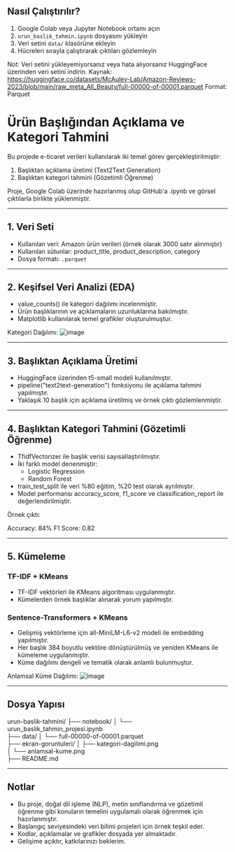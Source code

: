 ## Nasıl Çalıştırılır?

1. Google Colab veya Jupyter Notebook ortamı açın  
2. `urun_baslik_tahmin.ipynb` dosyasını yükleyin  
3. Veri setini `data/` klasörüne ekleyin  
4. Hücreleri sırayla çalıştırarak çıktıları gözlemleyin

Not: Veri setini yükleyemiyorsanız veya hata alıyorsanız HuggingFace üzerinden veri setini indirin.
Kaynak: https://huggingface.co/datasets/McAuley-Lab/Amazon-Reviews-2023/blob/main/raw_meta_All_Beauty/full-00000-of-00001.parquet
Format: Parquet

# Ürün Başlığından Açıklama ve Kategori Tahmini

Bu projede e-ticaret verileri kullanılarak iki temel görev gerçekleştirilmiştir:

1. Başlıktan açıklama üretimi (Text2Text Generation)
2. Başlıktan kategori tahmini (Gözetimli Öğrenme)

Proje, Google Colab üzerinde hazırlanmış olup GitHub'a .ipynb ve görsel çıktılarla birlikte yüklenmiştir.

---

## 1. Veri Seti

- Kullanılan veri: Amazon ürün verileri (örnek olarak 3000 satır alınmıştır)
- Kullanılan sütunlar: product_title, product_description, category
- Dosya formatı: `.parquet`

---

## 2. Keşifsel Veri Analizi (EDA)

- value_counts() ile kategori dağılımı incelenmiştir.
- Ürün başlıklarının ve açıklamaların uzunluklarına bakılmıştır.
- Matplotlib kullanılarak temel grafikler oluşturulmuştur.

Kategori Dağılımı:
![image](https://github.com/user-attachments/assets/1f113d19-4a83-4049-848c-15214bfb3c2b)


---

## 3. Başlıktan Açıklama Üretimi

- HuggingFace üzerinden t5-small modeli kullanılmıştır.
- pipeline("text2text-generation") fonksiyonu ile açıklama tahmini yapılmıştır.
- Yaklaşık 10 başlık için açıklama üretilmiş ve örnek çıktı gözlemlenmiştir.

---

## 4. Başlıktan Kategori Tahmini (Gözetimli Öğrenme)

- TfidfVectorizer ile başlık verisi sayısallaştırılmıştır.
- İki farklı model denenmiştir:
  - Logistic Regression
  - Random Forest
- train_test_split ile veri %80 eğitim, %20 test olarak ayrılmıştır.
- Model performansı accuracy_score, f1_score ve classification_report ile değerlendirilmiştir.

Örnek çıktı:

Accuracy: 84%
F1 Score: 0.82


---

## 5. Kümeleme

### TF-IDF + KMeans

- TF-IDF vektörleri ile KMeans algoritması uygulanmıştır.
- Kümelerden örnek başlıklar alınarak yorum yapılmıştır.

### Sentence-Transformers + KMeans

- Gelişmiş vektörleme için all-MiniLM-L6-v2 modeli ile embedding yapılmıştır.
- Her başlık 384 boyutlu vektöre dönüştürülmüş ve yeniden KMeans ile kümeleme uygulanmıştır.
- Küme dağılımı dengeli ve tematik olarak anlamlı bulunmuştur.

Anlamsal Küme Dağılımı:
![image](https://github.com/user-attachments/assets/178d81ef-f418-4482-8252-a00942063d5a)

---

## Dosya Yapısı

urun-baslik-tahmini/
├── notebook/
│   └── urun_baslik_tahmin_projesi.ipynb   
├── data/
│   └── full-00000-of-00001.parquet        
├── ekran-goruntuleri/
│   ├── kategori-dagilimi.png             
│   └── anlamsal-kume.png               
├── README.md 


---

## Notlar

- Bu proje, doğal dil işleme (NLP), metin sınıflandırma ve gözetimli öğrenme gibi konuların temelini uygulamalı olarak öğrenmek için hazırlanmıştır.
- Başlangıç seviyesindeki veri bilimi projeleri için örnek teşkil eder.
- Kodlar, açıklamalar ve grafikler dosyada yer almaktadır.  
- Gelişime açıktır, katkılarınızı beklerim.
